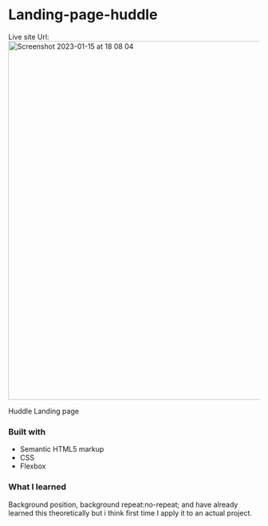 # Landing-page-huddle

Live site Url: 
<img width="718" alt="Screenshot 2023-01-15 at 18 08 04" src="https://user-images.githubusercontent.com/87713231/212558919-f900311e-bcdc-41cf-b8eb-ef1c9fe94ca5.png">


Huddle Landing page 

### Built with

- Semantic HTML5 markup
- CSS 
- Flexbox


### What I learned

Background position, background repeat:no-repeat; and 
have already learned this theoretically but i think first time I apply it to an actual project. 
